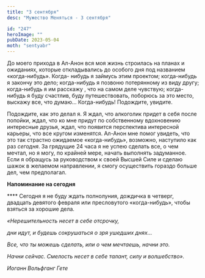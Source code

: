 ```yaml
---
title: "3 сентября"
desc: "Мужество Меняться - 3 сентября"

id: "247"
heroImage: ""
pubDate: 2023-05-04
moth: "sentyabr"
---
```


До моего прихода в Ал-Анон вся моя жизнь строилась на планах и ожиданиях,
которые откладывались до особого дня под названием «когда-нибудь». Когда-
нибудь я займусь этим проектом; когда-нибудь я закончу это дело; когда-нибудь
я позвоню потерянному из виду другу; когда-нибудь я им расскажу , что на самом
деле чувствую; когда-нибудь я буду счастлив, буду путешествовать, поборюсь за
это место, выскажу все, что думаю… Когда-нибудь! Подождите, увидите.

Подождите, как это делал я. Я ждал, что алкоголик придет в себя после попойки,
ждал, что ко мне придут по собственному вдохновению интересные друзья, ждал,
что появится перспектива интересной карьеры, что все кругом изменятся. Ал-Анон
мне помог увидеть, что это так страстно ожидаемое «когда-нибудь», возможно,
наступило как раз _сегодня_. За грядущие 24 часа я не успею сделать все, о чем
мечтал, но я могу, по крайней мере, начать выполнять задуманное. Если я
обращусь за руководством к своей Высшей Силе и сделаю шажок в желаемом
направлении, я смогу осуществить гораздо больше дел, чем предполагал.

**Напоминание на сегодня**

\*\*\*\* Сегодня я не буду ждать полнолуния, дождичка в четверг, двадцать девятого
февраля или пресловутого «когда-нибудь», чтобы взяться за хорошие дела.

_«Нерешительность несет в себе отсрочку,_

_дни идут, и будешь сокрушаться о зря ушедших днях…_

_Все, что ты можешь сделать, или о чем мечтаешь, начни это._

_Начни сейчас. Смелость несет в себе талант, силу и волшебство»._

_Иоганн Вольфганг Гете_
